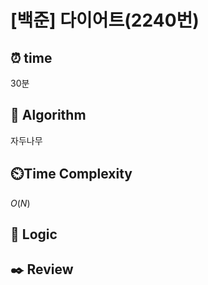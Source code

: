 # [백준]  다이어트(2240번)

## ⏰  **time**

30분

## :pushpin: **Algorithm**

자두나무

## ⏲️**Time Complexity**

$O(N)$

## :round_pushpin: **Logic**

## :black_nib: **Review**

```

```
